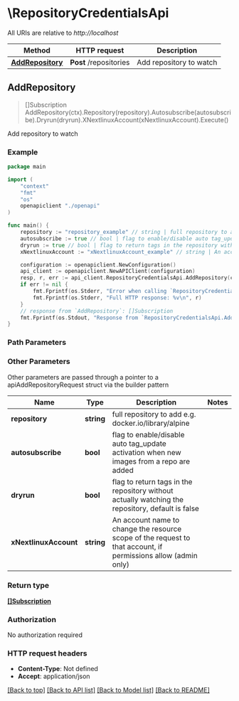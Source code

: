 # \RepositoryCredentialsApi

All URIs are relative to *http://localhost*

Method | HTTP request | Description
------------- | ------------- | -------------
[**AddRepository**](RepositoryCredentialsApi.md#AddRepository) | **Post** /repositories | Add repository to watch



## AddRepository

> []Subscription AddRepository(ctx).Repository(repository).Autosubscribe(autosubscribe).Dryrun(dryrun).XNextlinuxAccount(xNextlinuxAccount).Execute()

Add repository to watch

### Example

```go
package main

import (
    "context"
    "fmt"
    "os"
    openapiclient "./openapi"
)

func main() {
    repository := "repository_example" // string | full repository to add e.g. docker.io/library/alpine
    autosubscribe := true // bool | flag to enable/disable auto tag_update activation when new images from a repo are added (optional)
    dryrun := true // bool | flag to return tags in the repository without actually watching the repository, default is false (optional)
    xNextlinuxAccount := "xNextlinuxAccount_example" // string | An account name to change the resource scope of the request to that account, if permissions allow (admin only) (optional)

    configuration := openapiclient.NewConfiguration()
    api_client := openapiclient.NewAPIClient(configuration)
    resp, r, err := api_client.RepositoryCredentialsApi.AddRepository(context.Background()).Repository(repository).Autosubscribe(autosubscribe).Dryrun(dryrun).XNextlinuxAccount(xNextlinuxAccount).Execute()
    if err != nil {
        fmt.Fprintf(os.Stderr, "Error when calling `RepositoryCredentialsApi.AddRepository``: %v\n", err)
        fmt.Fprintf(os.Stderr, "Full HTTP response: %v\n", r)
    }
    // response from `AddRepository`: []Subscription
    fmt.Fprintf(os.Stdout, "Response from `RepositoryCredentialsApi.AddRepository`: %v\n", resp)
}
```

### Path Parameters



### Other Parameters

Other parameters are passed through a pointer to a apiAddRepositoryRequest struct via the builder pattern


Name | Type | Description  | Notes
------------- | ------------- | ------------- | -------------
 **repository** | **string** | full repository to add e.g. docker.io/library/alpine | 
 **autosubscribe** | **bool** | flag to enable/disable auto tag_update activation when new images from a repo are added | 
 **dryrun** | **bool** | flag to return tags in the repository without actually watching the repository, default is false | 
 **xNextlinuxAccount** | **string** | An account name to change the resource scope of the request to that account, if permissions allow (admin only) | 

### Return type

[**[]Subscription**](Subscription.md)

### Authorization

No authorization required

### HTTP request headers

- **Content-Type**: Not defined
- **Accept**: application/json

[[Back to top]](#) [[Back to API list]](../README.md#documentation-for-api-endpoints)
[[Back to Model list]](../README.md#documentation-for-models)
[[Back to README]](../README.md)

